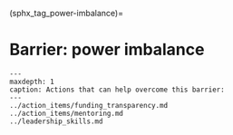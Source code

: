 (sphx_tag_power-imbalance)=
# Barrier: power imbalance

```{toctree}
---
maxdepth: 1
caption: Actions that can help overcome this barrier:
---
../action_items/funding_transparency.md
../action_items/mentoring.md
../leadership_skills.md
```
